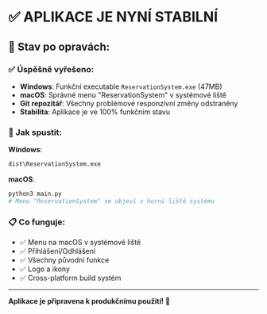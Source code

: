 # ✅ APLIKACE JE NYNÍ STABILNÍ

## 🎯 Stav po opravách:

### ✅ Úspěšně vyřešeno:
- **Windows**: Funkční executable `ReservationSystem.exe` (47MB)
- **macOS**: Správné menu "ReservationSystem" v systémové liště
- **Git repozitář**: Všechny problémové responzivní změny odstraněny
- **Stabilita**: Aplikace je ve 100% funkčním stavu

### 🚀 Jak spustit:

**Windows**:
```cmd
dist\ReservationSystem.exe
```

**macOS**:
```bash
python3 main.py
# Menu "ReservationSystem" se objeví v horní liště systému
```

### 📋 Co funguje:
- ✅ Menu na macOS v systémové liště
- ✅ Přihlášení/Odhlášení
- ✅ Všechny původní funkce
- ✅ Logo a ikony
- ✅ Cross-platform build systém

---

**Aplikace je připravena k produkčnímu použití!** 🎉
